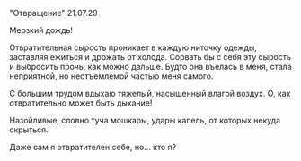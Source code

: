 "Отвращение" 21.07.29

Мерзкий дождь!

Отвратительная сырость проникает в каждую ниточку одежды, заставляя ежиться и дрожать от холода. Сорвать бы с себя эту сырость и выбросить прочь, как можно дальше. Будто она въелась в меня, стала неприятной, но неотъемлемой частью меня самого.

С большим трудом вдыхаю тяжелый, насыщенный влагой воздух. О, как отвратительно может быть дыхание!

Назойливые, словно туча мошкары, удары капель, от которых некуда скрыться.

Даже сам я отвратителен себе, но... кто я?

